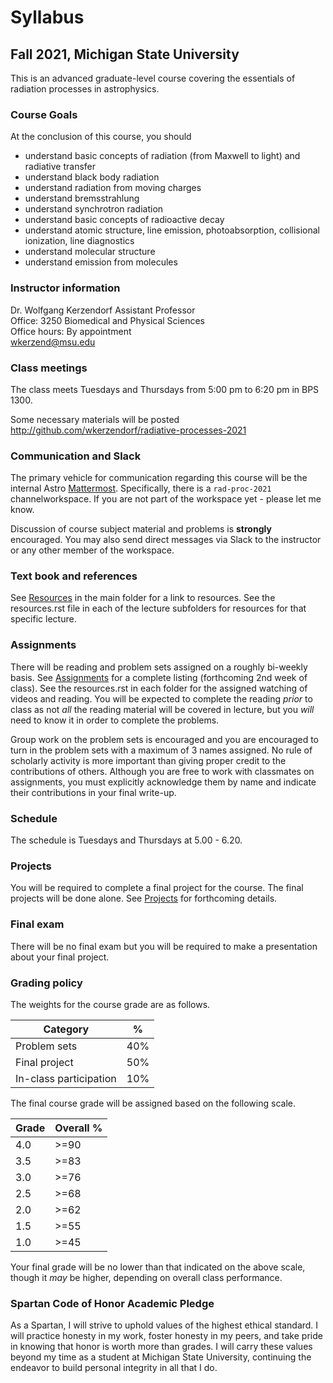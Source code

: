 # Syllabus

## Fall 2021, Michigan State University

This is an advanced graduate-level course covering the essentials of radiation processes in astrophysics.

### Course Goals

At the conclusion of this course, you should 

- understand basic concepts of radiation (from Maxwell to light) and radiative transfer
- understand black body radiation
- understand radiation from moving charges
- understand bremsstrahlung
- understand synchrotron radiation
- understand basic concepts of radioactive decay
- understand atomic structure, line emission, photoabsorption, collisional ionization, line diagnostics
- understand molecular structure
- understand emission from molecules

### Instructor information

Dr. Wolfgang Kerzendorf
Assistant Professor  
Office: 3250 Biomedical and Physical Sciences  
Office hours: By appointment  
[wkerzend@msu.edu](mailto:wkerzend@msu.edu)  

### Class meetings

The class meets Tuesdays and Thursdays from 5:00 pm to 6:20 pm in BPS 1300. 

Some necessary materials will be posted http://github.com/wkerzendorf/radiative-processes-2021

### Communication and Slack

The primary vehicle for communication regarding this course will be the internal Astro [Mattermost](https://5fcw2e.stackhero-network.com).
Specifically, there is a `rad-proc-2021` channelworkspace. If you are not part of the workspace yet - please let me know. 

Discussion of course subject material and problems is **strongly** encouraged.
You may also send direct messages via Slack to the instructor or any other member of the workspace.

### Text book and references

See [Resources](resources.rst) in the main folder for a link to resources. See the resources.rst file in each of the lecture subfolders for resources for that specific lecture.


### Assignments

There will be reading and problem sets assigned on a roughly bi-weekly basis. See [Assignments](assignments.md) for a complete listing (forthcoming 2nd week of class). See the resources.rst in each folder for the assigned watching of videos and reading. You will be expected to complete the reading _prior_ to class as not _all_ the reading material will be covered in lecture, but you _will_ need to know it in order to complete the problems. 

Group work on the problem sets is encouraged and you are encouraged to turn in the problem sets with a maximum of 3 names assigned. No rule of scholarly activity is more important than giving proper credit to the contributions of others. Although you are free to work with classmates on assignments, you must explicitly acknowledge them by name and indicate their contributions in your final write-up. 

### Schedule

The schedule is Tuesdays and Thursdays at 5.00 - 6.20. 

### Projects

You will be required to complete a final project for the course. The final projects will be done alone. See [Projects](numerical_project.md) for forthcoming details. 

### Final exam

There will be no final exam but you will be required to make a presentation about your final project.

### Grading policy

The weights for the course grade are as follows.

Category                   | %
-------------------------- | ---
Problem sets               | 40%
Final project              | 50%
In-class participation     | 10%

The final course grade will be assigned based on the following scale.

Grade        | Overall %
------------ | ----------
4.0          | >=90
3.5          | >=83
3.0          | >=76
2.5          | >=68
2.0          | >=62
1.5          | >=55
1.0          | >=45

Your final grade will be no lower than that indicated on the above scale, though it _may_ be higher, depending on overall class performance.


### Spartan Code of Honor Academic Pledge

As a Spartan, I will strive to uphold values of the highest ethical standard. I will practice honesty in my work, foster honesty in my peers, and take pride in knowing that honor is worth more than grades. I will carry these values beyond my time as a student at Michigan State University, continuing the endeavor to build personal integrity in all that I do.
